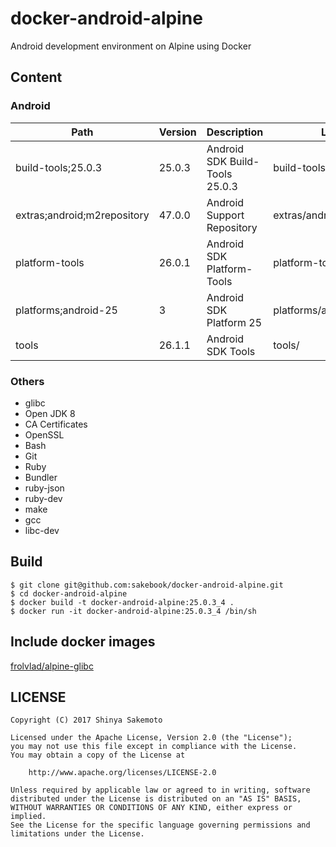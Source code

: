 # docker-android-alpine
Android development environment on Alpine using Docker

## Content
### Android

Path                        | Version | Description                    | Location
  -------                     | ------- | -------                        | -------
  build-tools;25.0.3          | 25.0.3  | Android SDK Build-Tools 25.0.3 | build-tools/25.0.3/
  extras;android;m2repository | 47.0.0  | Android Support Repository     | extras/android/m2repository/
  platform-tools              | 26.0.1  | Android SDK Platform-Tools     | platform-tools/
  platforms;android-25        | 3       | Android SDK Platform 25        | platforms/android-25/
  tools                       | 26.1.1  | Android SDK Tools              | tools/

### Others
- glibc
- Open JDK 8
- CA Certificates
- OpenSSL
- Bash
- Git
- Ruby
- Bundler
- ruby-json
- ruby-dev
- make
- gcc
- libc-dev

## Build
```
$ git clone git@github.com:sakebook/docker-android-alpine.git
$ cd docker-android-alpine
$ docker build -t docker-android-alpine:25.0.3_4 .
$ docker run -it docker-android-alpine:25.0.3_4 /bin/sh
```

## Include docker images
[frolvlad/alpine-glibc](https://hub.docker.com/r/frolvlad/alpine-glibc/)

## LICENSE
```
Copyright (C) 2017 Shinya Sakemoto

Licensed under the Apache License, Version 2.0 (the "License");
you may not use this file except in compliance with the License.
You may obtain a copy of the License at

    http://www.apache.org/licenses/LICENSE-2.0

Unless required by applicable law or agreed to in writing, software
distributed under the License is distributed on an "AS IS" BASIS,
WITHOUT WARRANTIES OR CONDITIONS OF ANY KIND, either express or implied.
See the License for the specific language governing permissions and
limitations under the License.
```
